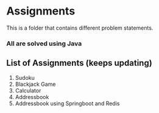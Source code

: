 # Assignments
This is a folder that contains different problem statements.
### All are solved using Java

## List of Assignments (keeps updating)
1. Sudoku
2. Blackjack Game
3. Calculator
4. Addressbook
5. Addressbook using Springboot and Redis
